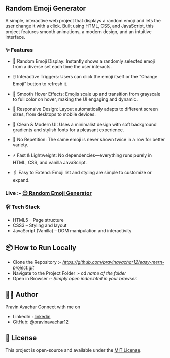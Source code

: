 ## Random Emoji Generator

A simple, interactive web project that displays a random emoji and lets the user change it with a click. Built using HTML, CSS, and JavaScript, this project features smooth animations, a modern design, and an intuitive interface.


### ✨ Features
- 🎲 Random Emoji Display:
Instantly shows a randomly selected emoji from a diverse set each time the user interacts.

- 🖱️ Interactive Triggers:
Users can click the emoji itself or the “Change Emoji” button to refresh it.

- 🌈 Smooth Hover Effects:
Emojis scale up and transition from grayscale to full color on hover, making the UI engaging and dynamic.

- 📱 Responsive Design:
Layout automatically adapts to different screen sizes, from desktops to mobile devices.

- 🎨 Clean & Modern UI:
Uses a minimalist design with soft background gradients and stylish fonts for a pleasant experience.

- 🔄 No Repetition:
The same emoji is never shown twice in a row for better variety.

- ⚡ Fast & Lightweight:
No dependencies—everything runs purely in HTML, CSS, and vanilla JavaScript.

- 🖇️ Easy to Extend:
Emoji list and styling are simple to customize or expand.

### Live :- [😊 Random Emoji Generator](https://easy-mern-project-i2gq.vercel.app/)

### 🛠️ Tech Stack
- HTML5 – Page structure
- CSS3 – Styling and layout
- JavaScript (Vanilla) – DOM manipulation and interactivity

## 📦 How to Run Locally
- Clone the Repository :- 
  *https://github.com/pravinavachar12/easy-mern-project.git*
- Navigate to the Project Folder :- 
  cd *name of the folder* 
- Open in Browser :- 
   *Simply open index.html in your browser.*

## 👨‍💻 Author
Pravin Avachar
Connect with me on 
- LinkedIn : [linkedin](https://www.linkedin.com/in/pravin-avachar-aab999320/)
- GitHub: [@pravinavachar12](https://github.com/pravinavachar12)

## 📃 License
This project is open-source and available under the [MIT License](LICENSE).
